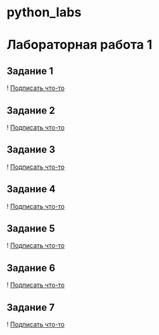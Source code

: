# python_labs
# Лабораторная работа 1
## Задание 1
! [Подписать что-то](./images/lab01/01.png)

## Задание 2
! [Подписать что-то](./images/lab02/02.png)

## Задание 3
! [Подписать что-то](./images/lab03/03.png)

## Задание 4
! [Подписать что-то](./images/lab04/04.png)

## Задание 5
! [Подписать что-то](./images/lab05/05.png)

## Задание 6
! [Подписать что-то](./images/lab06/06.png)

## Задание 7
! [Подписать что-то](images/lab07/07.png)


[def]: images/lab01/03.png